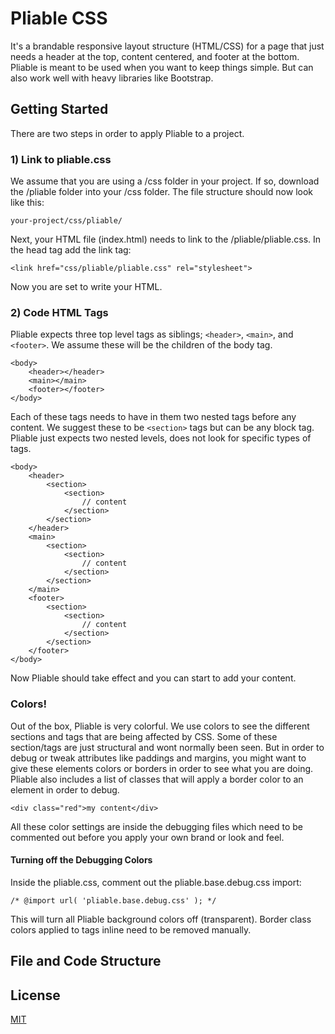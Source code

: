 # Pliable CSS

It's a brandable responsive layout structure (HTML/CSS) for a page that just needs a header at the top, content centered, and footer at the bottom.  Pliable is meant to be used when you want to keep things simple.  But can also work well with heavy libraries like Bootstrap.  

## Getting Started

There are two steps in order to apply Pliable to a project.

### 1) Link to pliable.css

We assume that you are using a /css folder in your project.  If so, download the /pliable folder into your /css folder.  The file structure should now look like this:

```
your-project/css/pliable/
```
Next, your HTML file (index.html) needs to link to the /pliable/pliable.css.  In the head tag add the link tag:

```
<link href="css/pliable/pliable.css" rel="stylesheet">
```

Now you are set to write your HTML.

### 2) Code HTML Tags

Pliable expects three top level tags as siblings; `<header>`, `<main>`, and `<footer>`.  We assume these will be the children of the body tag.

```
<body>
    <header></header>
    <main></main>
    <footer></footer>
</body>
```
Each of these tags needs to have in them two nested tags before any content.  We suggest these to be `<section>` tags but can be any block tag.  Pliable just expects two nested levels, does not look for specific types of tags.  

```
<body>
    <header>
        <section>
            <section>
                // content
            </section>
        </section>
    </header>
    <main>
        <section>
            <section>
                // content
            </section>
        </section>
    </main>
    <footer>
        <section>
            <section>
                // content
            </section>
        </section>
    </footer>
</body>
```
Now Pliable should take effect and you can start to add your content.

### Colors!

Out of the box, Pliable is very colorful.  We use colors to see the different sections and tags that are being affected by CSS.  Some of these section/tags are just structural and wont normally been seen.  But in order to debug or tweak attributes like paddings and margins, you might want to give these elements colors or borders in order to see what you are doing.  Pliable also includes a list of classes that will apply a border color to an element in order to debug.
```
<div class="red">my content</div>
```
All these color settings are inside the debugging files which need to be commented out before you apply your own brand or look and feel.  

#### Turning off the Debugging Colors

Inside the pliable.css, comment out the pliable.base.debug.css import:
```
/* @import url( 'pliable.base.debug.css' ); */
```
This will turn all Pliable background colors off (transparent).  Border class colors applied to tags inline need to be removed manually.

## File and Code Structure

## License

[MIT](LICENSE)

